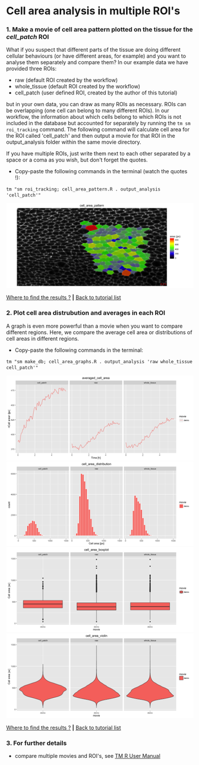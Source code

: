 
# Cell area analysis in multiple ROI's


### 1. Make a movie of cell area pattern plotted on the tissue for the *cell_patch* ROI

What if you suspect that different parts of the tissue are doing different cellular behaviours (or have different areas, for example) and you want to analyse them separately and compare them? In our example data we have provided three ROIs:

* raw (default ROI created by the workflow)
* whole_tissue (default ROI created by the workflow)
* cell_patch (user defined ROI, created by the author of this tutorial)

but in your own data, you can draw as many ROIs as necessary. ROIs can be overlapping (one cell can belong to many different ROIs). In our workflow, the information about which cells belong to which ROIs is not included in the database but accounted for separately by running the `tm sm roi_tracking` command. The following command will calculate cell area for the ROI called 'cell_patch' and then output a movie for that ROI in the output_analysis folder within the same movie directory.


If you have multiple ROIs, just write them next to each other separated by a space or a coma as you wish, but don't forget the quotes.


* Copy-paste the following commands in the terminal (watch the quotes !):

```
tm "sm roi_tracking; cell_area_pattern.R . output_analysis 'cell_patch'"
```

![](cell_area_ROI_files/figure-html/cell_area_pattern-1.png)

[Where to find the results ?](../tm_qs_example_data.md#4-look-at-the-results) **|** 
[Back to tutorial list](../tm_qs_example_data.md#3-select-the-analysis-you-are-interested-in)

### 2. Plot cell area distrubution and averages in each ROI

A graph is even more powerful than a movie when you want to compare different regions. Here, we compare the average cell area or distributions of cell areas in different regions.

* Copy-paste the following commands in the terminal:

```
tm "sm make_db; cell_area_graphs.R . output_analysis 'raw whole_tissue cell_patch'"
```

![](cell_area_ROI_files/figure-html/cell_area_graphs-1.png)![](cell_area_ROI_files/figure-html/cell_area_graphs-2.png)![](cell_area_ROI_files/figure-html/cell_area_graphs-3.png)![](cell_area_ROI_files/figure-html/cell_area_graphs-4.png)

[Where to find the results ?](../tm_qs_example_data.md#4-look-at-the-results) **|** 
[Back to tutorial list](../tm_qs_example_data.md#3-select-the-analysis-you-are-interested-in)

### 3. For further details

* compare multiple movies and ROI's, see [TM R User Manual](https://mpicbg-scicomp.github.io/tissue_miner/user_manual/TM_R-UserManual.html#comparing-averaged-quantities-between-movies-and-rois)
